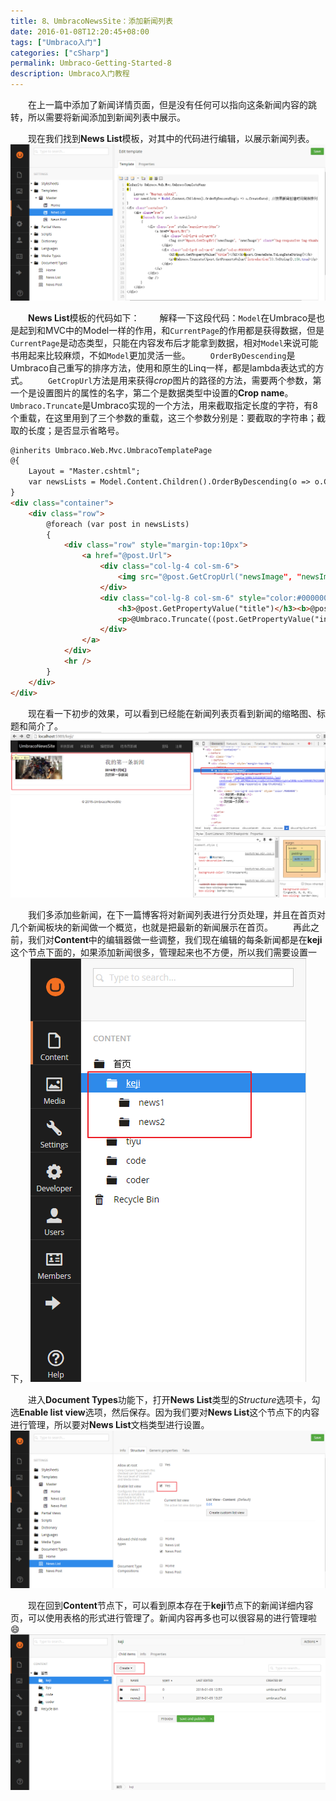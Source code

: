 ```yaml
---
title: 8、UmbracoNewsSite：添加新闻列表
date: 2016-01-08T12:20:45+08:00
tags: ["Umbraco入门"]
categories: ["cSharp"]
permalink: Umbraco-Getting-Started-8
description: Umbraco入门教程
---
```

　　在上一篇中添加了新闻详情页面，但是没有任何可以指向这条新闻内容的跳转，所以需要将新闻添加到新闻列表中展示。

　　现在我们找到**News List**模板，对其中的代码进行编辑，以展示新闻列表。<!--more-->
![](/image/umbraco/backoffice49.png)

　　**News List**模板的代码如下：
　　解释一下这段代码：`Model`在Umbraco是也是起到和MVC中的Model一样的作用，和`CurrentPage`的作用都是获得数据，但是`CurrentPage`是动态类型，只能在内容发布后才能拿到数据，相对`Model`来说可能书用起来比较麻烦，不如`Model`更加灵活一些。
　　`OrderByDescending`是Umbraco自己重写的排序方法，使用和原生的Linq一样，都是lambda表达式的方式。
　　`GetCropUrl`方法是用来获得*crop*图片的路径的方法，需要两个参数，第一个是设置图片的属性的名字，第二个是数据类型中设置的**Crop name**。
　　`Umbraco.Truncate`是Umbraco实现的一个方法，用来截取指定长度的字符，有8个重载，在这里用到了三个参数的重载，这三个参数分别是：要截取的字符串；截取的长度；是否显示省略号。

```html
@inherits Umbraco.Web.Mvc.UmbracoTemplatePage
@{
    Layout = "Master.cshtml";
    var newsLists = Model.Content.Children().OrderByDescending(o => o.CreateDate); //按照新闻创建时间倒序排列
}
<div class="container">
    <div class="row">
        @foreach (var post in newsLists)
        {
            <div class="row" style="margin-top:10px">
                <a href="@post.Url">
                    <div class="col-lg-4 col-sm-6">
                        <img src="@post.GetCropUrl("newsImage", "newsImage")" class="img-responsive img-thumbnail" />
                    </div>
                    <div class="col-lg-8 col-sm-6" style="color:#000000">
                        <h3>@post.GetPropertyValue("title")</h3><b>@post.CreateDate.ToLongDateString()</b>
                        <p>@Umbraco.Truncate((post.GetPropertyValue("introduction")).ToString(),150,true)</p>
                    </div>
                </a>
            </div>
            <hr />
        }
    </div>
</div>
```

　　现在看一下初步的效果，可以看到已经能在新闻列表页看到新闻的缩略图、标题和简介了。
![](/image/umbraco/backoffice50.png)

　　我们多添加些新闻，在下一篇博客将对新闻列表进行分页处理，并且在首页对几个新闻板块的新闻做一个概览，也就是把最新的新闻展示在首页。
　　再此之前，我们对**Content**中的编辑器做一些调整，我们现在编辑的每条新闻都是在**keji**这个节点下面的，如果添加新闻很多，管理起来也不方便，所以我们需要设置一下，
![](/image/umbraco/backoffice51.png)

　　进入**Document Types**功能下，打开**News List**类型的*Structure*选项卡，勾选**Enable list view**选项，然后保存。因为我们要对**News List**这个节点下的内容进行管理，所以要对**News List**文档类型进行设置。
![](/image/umbraco/backoffice52.png)

　　现在回到**Content**节点下，可以看到原本存在于**keji**节点下的新闻详细内容页，可以使用表格的形式进行管理了。新闻内容再多也可以很容易的进行管理啦😄
![](/image/umbraco/backoffice53.png)
